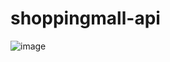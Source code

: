# shoppingmall-api


![image](https://github.com/user-attachments/assets/43a724a9-7cbe-4dc3-8b8e-cdc0e566646d)
